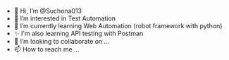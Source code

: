 - 👋 Hi, I’m @Suchona013
- 👀 I’m interested in Test Automation
- 🌱 I’m currently learning Web Automation (robot framework with python)
- ✨ I'm also learning API testing with Postman
- 💞️ I’m looking to collaborate on ...
- 📫 How to reach me ...

<!---
Suchona013/Suchona013 is a ✨ special ✨ repository because its `README.md` (this file) appears on your GitHub profile.
You can click the Preview link to take a look at your changes.
--->
